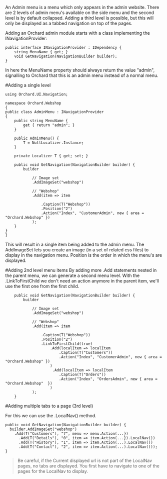 An Admin menu is a menu which only appears in the admin website. There are 2 levels of admin menu's available on the side menu and the second level is by default collapsed. Adding a third level is possible, but this will only be displayed as a tabbed navigation on top of the pages.

Adding an Orchard admin module starts with a class implementing the INavigationProvider:
    
    public interface INavigationProvider : IDependency {
        string MenuName { get; }
        void GetNavigation(NavigationBuilder builder);
    }

In here the MenuName property should always return the value "admin", signalling to Orchard that this is an admin menu instead of a normal menu.

#Adding a single level

    using Orchard.UI.Navigation;
 
    namespace Orchard.Webshop 
    {
    public class AdminMenu : INavigationProvider
    {
        public string MenuName {
            get { return "admin"; }
        }
        
        public AdminMenu() {
            T = NullLocalizer.Instance;
        }
   
        private Localizer T { get; set; }

        public void GetNavigation(NavigationBuilder builder) {
            builder
                
                // Image set
                .AddImageSet("webshop")
 
                // "Webshop"
                .Add(item => item
 
                    .Caption(T("Webshop"))
                    .Position("2")
                    .Action("Index", "CustomerAdmin", new { area = "Orchard.Webshop" })       
                );
        }
    }
    }

This will result in a single item being added to the admin menu. The AddImageSet lets you create an image (in a set of related css files) to display in the navigation menu. Position is the order in which the menu's are displayed.

#Adding 2nd level menu items
By adding more .Add statements nested in the parent menu, we can generate a second menu level. With the .LinkToFirstChild we don't need an action anymore in the parent item, we'll use the first one from the first child.

        public void GetNavigation(NavigationBuilder builder) {
            builder
                
                // Image set
                .AddImageSet("webshop")
 
                // "Webshop"
                .Add(item => item
 
                    .Caption(T("Webshop"))
                    .Position("2")
                    .LinkToFirstChild(true)
                        .Add(localItem => localItem
                            .Caption(T("Customers"))
                            .Action("Index", "CustomerAdmin", new { area = "Orchard.Webshop" })
                        )
                         .Add(localItem => localItem
                            .Caption(T("Orders"))
                            .Action("Index", "OrdersAdmin", new { area = "Orchard.Webshop"  })
                        )
                );
        }

#Adding multiple tabs to a page (3rd level)

For this we can use the .LocalNav() method.

    public void GetNavigation(NavigationBuilder builder) {
      builder.AddImageSet("webshop")
        .Add(T("Customers"), "7", menu => menu.Action(...})
          .Add(T("Details"), "0", item => item.Action(...}).LocalNav())
          .Add(T("History"), "1", item => item.Action(...).LocalNav())
          .Add(T("Contact"), "2", item => item.Action(...).LocalNav()));
    }

>Be careful, if the Current displayed url is not part of the LocalNav pages, no tabs are displayed. You first have to navigate to one of the pages for the LocalNav to display.
